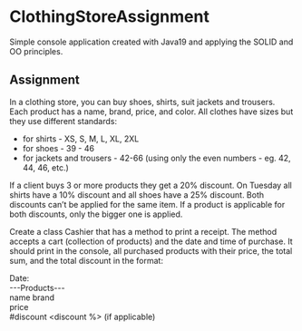 # ClothingStoreAssignment

 Simple console application created with Java19 and applying the SOLID and OO principles. 
 
 ## Assignment ##

In a clothing store, you can buy shoes, shirts, suit jackets and trousers.
Each product has a name, brand, price, and color.
All clothes have sizes but they use different standards:
- for shirts - XS, S, M, L, XL, 2XL
- for shoes - 39 - 46
- for jackets and trousers - 42-66 (using only the even numbers - eg. 42, 44, 46, etc.)

If a client buys 3 or more products they get a 20% discount. On Tuesday all shirts have a 10%
discount and all shoes have a 25% discount. Both discounts can’t be applied for the same item.
If a product is applicable for both discounts, only the bigger one is applied.

Create a class Cashier that has a method to print a receipt. The method accepts a cart
(collection of products) and the date and time of purchase. It should print in the console, all
purchased products with their price, the total sum, and the total discount in the format:

Date: <date and time of purchase> <br>
---Products---<br>
name brand<br>
price<br>
#discount <discount %> <discount sum> (if applicable)
